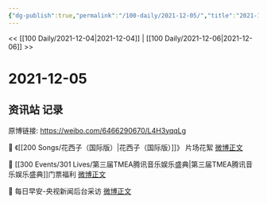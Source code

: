 ```yaml
---
{"dg-publish":true,"permalink":"/100-daily/2021-12-05/","title":"2021-12-05"}
---
```



<< [[100 Daily/2021-12-04\|2021-12-04]] | [[100 Daily/2021-12-06\|2021-12-06]] >>

# 2021-12-05

## 资讯站 记录

原博链接: https://weibo.com/6466290670/L4H3yqqLg

💫 《[[200 Songs/花西子（国际版）\|花西子（国际版）]]》 片场花絮 [微博正文](https://weibo.com/detail/4711016229503971)

💫 [[300 Events/301 Lives/第三届TMEA腾讯音乐娱乐盛典\|第三届TMEA腾讯音乐娱乐盛典]]门票福利 [微博正文](https://weibo.com/detail/4711096281727488)

💫 每日早安-央视新闻后台采访 [微博正文](https://weibo.com/detail/4710956082660707)
